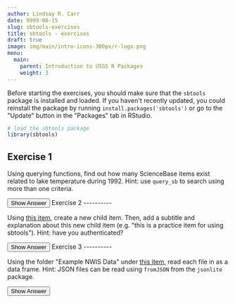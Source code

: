 ```yaml
---
author: Lindsay R. Carr
date: 9999-06-15
slug: sbtools-exercises
title: sbtools - exercises
draft: true 
image: img/main/intro-icons-300px/r-logo.png
menu:
  main:
    parent: Introduction to USGS R Packages
    weight: 3
---
```

Before starting the exercises, you should make sure that the `sbtools` package is installed and loaded. If you haven't recently updated, you could reinstall the package by running `install.packages('sbtools')` or go to the "Update" button in the "Packages" tab in RStudio.

``` r
# load the sbtools package
library(sbtools)
```

Exercise 1
----------

Using querying functions, find out how many ScienceBase items exist related to lake temperature during 1992. Hint: use `query_sb` to search using more than one criteria.

<button class="ToggleButton" onclick="toggle_visibility('unnamed-chunk-1')">
Show Answer
</button>
              <div id="unnamed-chunk-1" style="display:none">

``` r
laketemp <- query_sb(query_list = list(q = 'lake temperature', 
                           dateRange = '{"start":"1992-01-01","end":"1992-12-31"}'),
                   limit = 100)
length(laketemp)
```

    ## [1] 13

</div>
Exercise 2
----------

Using [this item](https://www.sciencebase.gov/catalog/item/5979248ee4b0ec1a488a49c6), create a new child item. Then, add a subtitle and explanation about this new child item (e.g. "this is a practice item for using sbtools"). Hint: have you authenticated?

<button class="ToggleButton" onclick="toggle_visibility('unnamed-chunk-2')">
Show Answer
</button>
              <div id="unnamed-chunk-2" style="display:none">

``` r
new_item <- item_create(parent_id = "5979248ee4b0ec1a488a49c6", 
                        title = "My new item")
updated_item <- item_update(new_item, 
                            info = list(subTitle = "Test item for sbtools",
                                        body = "This is my practice item for using sbtools."))
```

</div>
Exercise 3
----------

Using the folder "Example NWIS Data" under [this item](https://www.sciencebase.gov/catalog/item/5979248ee4b0ec1a488a49c6), read each file in as a data frame. Hint: JSON files can be read using `fromJSON` from the `jsonlite` package.

<button class="ToggleButton" onclick="toggle_visibility('unnamed-chunk-3')">
Show Answer
</button>
              <div id="unnamed-chunk-3" style="display:none">

``` r
# You can either use the parent folder to determine the "Example NWIS Data" id;
# or go online and get the item id from the end of the URL.

# Use parent folder to get specific child folder reproducibly
all_children <- item_list_children("5979248ee4b0ec1a488a49c6")
children_titles <- unlist(lapply(all_children, function(item) item$title))
folder_item <- all_children[[grep("Example NWIS Data", children_titles)]]

# Use the "Example NWIS Data" id from the website
folder_item <- item_get("59792b28e4b0ec1a488a49dc")

# download the item file info and the files
nwis_files <- item_list_files(folder_item)
nwis_files
```

    ##                                     fname    size
    ## 1 california_dissolvedoxygen_early80s.csv 1106756
    ## 2           idaho_discharge_june_2003.csv  275424
    ## 3        mississippi_mouth_site_info.json     485
    ##                                                                                                                                       url
    ## 1 https://www.sciencebase.gov/catalog/file/get/59792b28e4b0ec1a488a49dc?f=__disk__9d%2F63%2F42%2F9d6342d1db88d0c9f70b2d508124eb842d4421c6
    ## 2 https://www.sciencebase.gov/catalog/file/get/59792b28e4b0ec1a488a49dc?f=__disk__fb%2F8b%2F48%2Ffb8b48da7774ffbcb9f67b7ab59572e249bb4d24
    ## 3 https://www.sciencebase.gov/catalog/file/get/59792b28e4b0ec1a488a49dc?f=__disk__34%2F62%2F12%2F34621296e1c306cc49dc6920db5b1a677b28ebd2

``` r
ca_dissolvedoxygen <- read.csv(nwis_files$url[1])
id_flow <- read.csv(nwis_files$url[2])
ms_siteinfo <- jsonlite::fromJSON(nwis_files$url[3])
```

</div>
